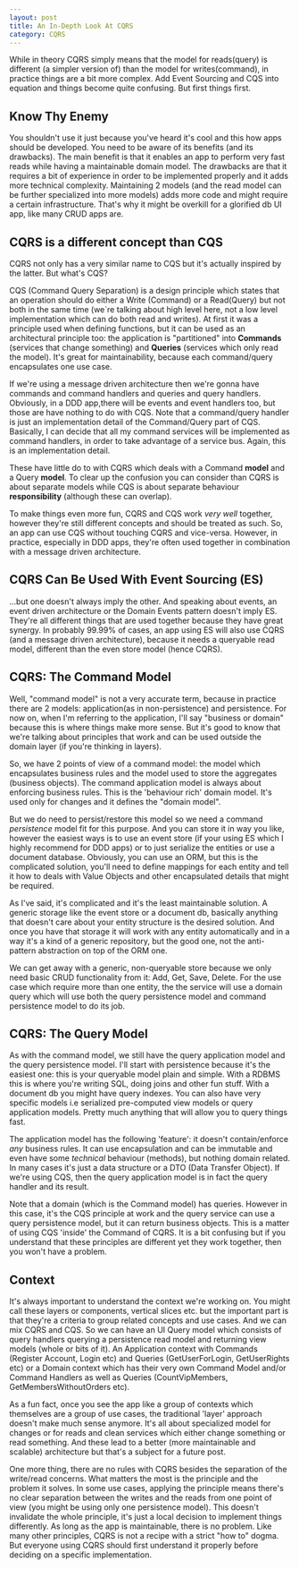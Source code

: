 ```yaml
---
layout: post
title: An In-Depth Look At CQRS
category: CQRS
---
```


While in theory CQRS simply means that the model for reads(query) is different (a simpler version of) than the model for writes(command), in practice things are a bit more complex. Add Event Sourcing and CQS into equation and things become quite confusing. But first things first.

## Know Thy Enemy

You shouldn't use it just because you've heard it's cool and this how apps should be developed. You need to be aware of its benefits (and its drawbacks). The main benefit is that it enables an app to perform very fast reads while having a maintainable domain model. The drawbacks are that it requires a bit of experience in order to be implemented properly and it adds more technical complexity. Maintaining 2 models (and the read model can be further specialized into more models) adds more code and might require a certain infrastructure. That's why it might be overkill for a glorified db UI app, like many CRUD apps are.

## CQRS is a different concept than CQS

CQRS not only has a very similar name to CQS but it's actually inspired by the latter. But what's CQS?

CQS (Command Query Separation) is a design principle which states that an operation should do either a Write (Command) or a Read(Query) but not both in the same time (we`re talking about high level here, not a low level implementation which can do both read and writes). At first it was a principle used when defining functions, but it can be used as an architectural principle too: the application is "partitioned" into **Commands** (services that change something) and **Queries** (services which only read the model). It's great for maintainability, because each command/query encapsulates one use case.

If we're using a message driven architecture then we're gonna have commands and command handlers and queries and query handlers. Obviously, in a DDD app,there will be events and event handlers too, but those are have nothing to do with CQS. Note that a command/query handler is just an implementation detail of the Command/Query part of CQS. Basically, I can decide that all my command services will be implemented as command handlers, in order to take advantage of a service bus. Again, this is an implementation detail.

These have little do to with CQRS which deals with a Command **model** and a Query **model**. To clear up the confusion you can consider than CQRS is about separate models while CQS is about separate behaviour **responsibility** (although these can overlap).

To make things even more fun, CQRS and CQS work _very well_ together, however they're still different concepts and should be treated as such. So, an app can use CQS without touching CQRS and vice-versa. However, in practice, especially in DDD apps, they're often used together in combination with a message driven architecture.

## CQRS Can Be Used With Event Sourcing (ES)

...but one doesn't always imply the other. And speaking about events, an event driven architecture or the Domain Events pattern doesn't imply ES. They're all different things that are used together because they have great synergy. In probably 99.99% of cases, an app using ES will also use CQRS (and a message driven architecture), because it needs a queryable read model, different than the even store model (hence CQRS).

## CQRS: The Command Model

Well, "command model" is not a very accurate term, because in practice there are 2 models: application(as in non-persistence) and persistence. For now on, when I'm referring to the application, I'll say "business or domain" because this is where things make more sense. But it's good to know that we're talking about principles that work and can be used outside the domain layer (if you're thinking in layers).

So, we have 2 points of view of a command model: the model which encapsulates business rules and the model used to store the aggregates (business objects). The command application model is always about enforcing business rules. This is the 'behaviour rich' domain model. It's used only for changes and it defines the "domain model".

But we do need to persist/restore this model so we need a command _persistence_ model fit for this purpose. And you can store it in way you like, however the easiest ways is to use an event store (if your using ES which I highly recommend for DDD apps) or to just serialize the entities or use a document database. Obviously, you can use an ORM, but this is the complicated solution, you'll need to define mappings for each entity and tell it how to deals with Value Objects and other encapsulated details that might be required.

As I've said, it's complicated and it's the least maintainable solution. A generic storage like the event store or a document db, basically anything that doesn't care about your entity structure is the desired solution. And once you have that storage it will work with any entity automatically and in a way it's a kind of a generic repository, but the good one, not the anti-pattern abstraction on top of the ORM one.

We can get away with a generic, non-queryable store because we only need basic CRUD functionality from it: Add, Get, Save, Delete. For the use case which require more than one entity, the the service will use a domain query which will use both the query persistence model and command persistence model to do its job.


## CQRS: The Query Model

As with the command model, we still have the query application model and the query persistence model. I'll start with persistence because it's the easiest one: this is your queryable model plain and simple. With a RDBMS this is where you're writing SQL, doing joins and other fun stuff. With a document db you might have query indexes. You can also have very specific models i.e serialized pre-computed view models or query application models. Pretty much anything that will allow you to query things fast.

The application model has the following 'feature': it doesn't contain/enforce _any_ business rules. It can use encapsulation and can be immutable and even have some _technical_ behaviour (methods), but nothing domain related. In many cases it's just a data structure or a DTO (Data Transfer Object). If we're using CQS, then the query application model is in fact the query handler and its result.

Note that a domain (which is the Command model) has queries. However in this case, it's the CQS principle at work and the query service can use a query persistence model, but it can return business objects. This is a matter of using CQS 'inside' the Command of CQRS. It is a bit confusing but if you understand that these principles are different yet they work together, then you won't have a problem.


## Context

It's always important to understand the context we're working on. You might call these layers or components, vertical slices etc. but the important part is that they're a criteria to group related concepts and use cases. And we can mix CQRS and CQS. So we can have an UI Query model which consists of query handlers querying a persistence read model and returning view models (whole or bits of it). An Application context with Commands (Register Account, Login etc) and Queries (GetUserForLogin, GetUserRights etc) or a Domain context which has their very own Command Model and/or Command Handlers as well as Queries (CountVipMembers, GetMembersWithoutOrders etc).

As a fun fact, once you see the app like a group of contexts which themselves are a group of use cases, the traditional 'layer' approach doesn't make much sense anymore. It's all about specialized model for changes or for reads and clean services which either change something or read something. And these lead to a better (more maintainable and scalable) architecture but that's a subject for a future post.

One more thing, there are no rules with CQRS besides the separation of the write/read concerns. What matters the most is the principle and the problem it solves. In some use cases, applying the principle means there's no clear separation between the writes and the reads from one point of view (you might be using only one persistence model). This doesn't invalidate the whole principle, it's just a local decision to implement things differently. As long as the app is maintainable, there is no problem. Like many other principles, CQRS is not a recipe with a strict "how to" dogma. But everyone using CQRS should first understand it properly before deciding on a specific  implementation.
